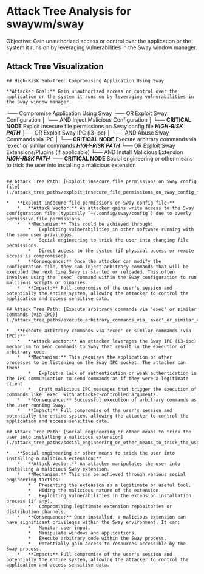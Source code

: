 # Attack Tree Analysis for swaywm/sway

Objective: Gain unauthorized access or control over the application or the system it runs on by leveraging vulnerabilities in the Sway window manager.

## Attack Tree Visualization

```
## High-Risk Sub-Tree: Compromising Application Using Sway

**Attacker Goal:** Gain unauthorized access or control over the application or the system it runs on by leveraging vulnerabilities in the Sway window manager.

```
└── Compromise Application Using Sway
    ├── OR Exploit Sway Configuration
    │   └── AND Inject Malicious Configuration
    │       └── **CRITICAL NODE** Exploit insecure file permissions on Sway config file ***HIGH-RISK PATH***
    ├── OR Exploit Sway IPC (i3-ipc)
    │   └── AND Abuse Sway Commands via IPC
    │       └── **CRITICAL NODE** Execute arbitrary commands via 'exec' or similar commands ***HIGH-RISK PATH***
    └── OR Exploit Sway Extensions/Plugins (if applicable)
        └── AND Install Malicious Extension ***HIGH-RISK PATH***
            └── **CRITICAL NODE** Social engineering or other means to trick the user into installing a malicious extension
```

## Attack Tree Path: [Exploit insecure file permissions on Sway config file](./attack_tree_paths/exploit_insecure_file_permissions_on_sway_config_file.md)

*   **Exploit insecure file permissions on Sway config file:**
    *   **Attack Vector:** An attacker gains write access to the Sway configuration file (typically `~/.config/sway/config`) due to overly permissive file permissions.
    *   **Mechanism:** This could be achieved through:
        *   Exploiting vulnerabilities in other software running with the same user privileges.
        *   Social engineering to trick the user into changing file permissions.
        *   Direct access to the system (if physical access or remote access is compromised).
    *   **Consequence:** Once the attacker can modify the configuration file, they can inject arbitrary commands that will be executed the next time Sway is started or reloaded. This often involves using the `exec` command within the Sway configuration to run malicious scripts or binaries.
    *   **Impact:** Full compromise of the user's session and potentially the entire system, allowing the attacker to control the application and access sensitive data.

## Attack Tree Path: [Execute arbitrary commands via 'exec' or similar commands (via IPC)](./attack_tree_paths/execute_arbitrary_commands_via_'exec'_or_similar_commands__via_ipc_.md)

*   **Execute arbitrary commands via 'exec' or similar commands (via IPC):**
    *   **Attack Vector:** An attacker leverages the Sway IPC (i3-ipc) mechanism to send commands to Sway that result in the execution of arbitrary code.
    *   **Mechanism:** This requires the application or other processes to be listening on the Sway IPC socket. The attacker can then:
        *   Exploit a lack of authentication or weak authentication in the IPC communication to send commands as if they were a legitimate client.
        *   Craft malicious IPC messages that trigger the execution of commands like `exec` with attacker-controlled arguments.
    *   **Consequence:** Successful execution of arbitrary commands as the user running Sway.
    *   **Impact:** Full compromise of the user's session and potentially the entire system, allowing the attacker to control the application and access sensitive data.

## Attack Tree Path: [Social engineering or other means to trick the user into installing a malicious extension](./attack_tree_paths/social_engineering_or_other_means_to_trick_the_user_into_installing_a_malicious_extension.md)

*   **Social engineering or other means to trick the user into installing a malicious extension:**
    *   **Attack Vector:** An attacker manipulates the user into installing a malicious Sway extension.
    *   **Mechanism:** This can be achieved through various social engineering tactics:
        *   Presenting the extension as a legitimate or useful tool.
        *   Hiding the malicious nature of the extension.
        *   Exploiting vulnerabilities in the extension installation process (if any).
        *   Compromising legitimate extension repositories or distribution channels.
    *   **Consequence:** Once installed, a malicious extension can have significant privileges within the Sway environment. It can:
        *   Monitor user input.
        *   Manipulate windows and applications.
        *   Execute arbitrary code within the Sway process.
        *   Potentially gain access to resources accessible by the Sway process.
    *   **Impact:** Full compromise of the user's session and potentially the entire system, allowing the attacker to control the application and access sensitive data.

